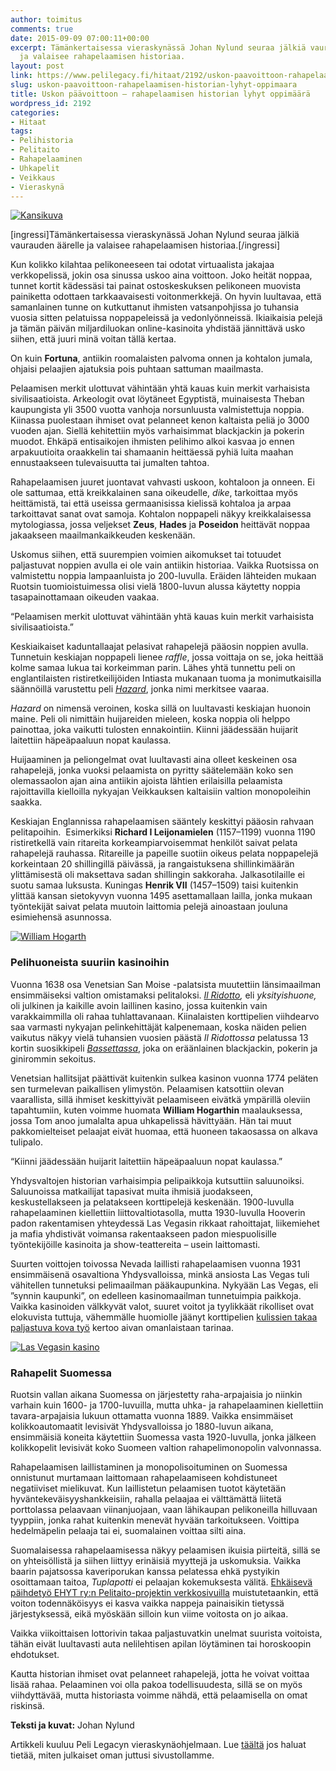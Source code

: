 ```yaml
---
author: toimitus
comments: true
date: 2015-09-09 07:00:11+00:00
excerpt: Tämänkertaisessa vieraskynässä Johan Nylund seuraa jälkiä vaurauden äärelle
  ja valaisee rahapelaamisen historiaa.
layout: post
link: https://www.pelilegacy.fi/hitaat/2192/uskon-paavoittoon-rahapelaamisen-historian-lyhyt-oppimaara
slug: uskon-paavoittoon-rahapelaamisen-historian-lyhyt-oppimaara
title: Uskon päävoittoon – rahapelaamisen historian lyhyt oppimäärä
wordpress_id: 2192
categories:
- Hitaat
tags:
- Pelihistoria
- Pelitaito
- Rahapelaaminen
- Uhkapelit
- Veikkaus
- Vieraskynä
---
```


[![Kansikuva](/uploads/2015/09/aleatoriedade.jpg)](/uploads/2015/09/aleatoriedade.jpg)

[ingressi]Tämänkertaisessa vieraskynässä Johan Nylund seuraa jälkiä vaurauden äärelle ja valaisee rahapelaamisen historiaa.[/ingressi]

Kun kolikko kilahtaa pelikoneeseen tai odotat virtuaalista jakajaa verkkopelissä, jokin osa sinussa uskoo aina voittoon. Joko heität noppaa, tunnet kortit kädessäsi tai painat ostoskeskuksen pelikoneen muovista painiketta odottaen tarkkaavaisesti voitonmerkkejä. On hyvin luultavaa, että samanlainen tunne on kutkuttanut ihmisten vatsanpohjissa jo tuhansia vuosia sitten pelatuissa noppapeleissä ja vedonlyönneissä. Ikiaikaisia pelejä ja tämän päivän miljardiluokan online-kasinoita yhdistää jännittävä usko siihen, että juuri minä voitan tällä kertaa.

On kuin **Fortuna**, antiikin roomalaisten palvoma onnen ja kohtalon jumala, ohjaisi pelaajien ajatuksia pois puhtaan sattuman maailmasta.

Pelaamisen merkit ulottuvat vähintään yhtä kauas kuin merkit varhaisista sivilisaatioista. Arkeologit ovat löytäneet Egyptistä, muinaisesta Theban kaupungista yli 3500 vuotta vanhoja norsunluusta valmistettuja noppia. Kiinassa puolestaan ihmiset ovat pelanneet kenon kaltaista peliä jo 3000 vuoden ajan. Siellä kehitettiin myös varhaisimmat blackjackin ja pokerin muodot. Ehkäpä entisaikojen ihmisten pelihimo alkoi kasvaa jo ennen arpakuutioita oraakkelin tai shamaanin heittäessä pyhiä luita maahan ennustaakseen tulevaisuutta tai jumalten tahtoa.

Rahapelaamisen juuret juontavat vahvasti uskoon, kohtaloon ja onneen. Ei ole sattumaa, että kreikkalainen sana oikeudelle, _dike_, tarkoittaa myös heittämistä, tai että useissa germaanisissa kielissä kohtaloa ja arpaa tarkoittavat sanat ovat samoja. Kohtalon noppapeli näkyy kreikkalaisessa mytologiassa, jossa veljekset **Zeus**, **Hades** ja **Poseidon** heittävät noppaa jakaakseen maailmankaikkeuden keskenään.

Uskomus siihen, että suurempien voimien aikomukset tai totuudet paljastuvat noppien avulla ei ole vain antiikin historiaa. Vaikka Ruotsissa on valmistettu noppia lampaanluista jo 200-luvulla. Eräiden lähteiden mukaan Ruotsin tuomioistuimessa olisi vielä 1800-luvun alussa käytetty noppia tasapainottamaan oikeuden vaakaa.

<div class="pullquote">“Pelaamisen merkit ulottuvat vähintään yhtä kauas kuin merkit varhaisista sivilisaatioista.”</div>

Keskiaikaiset kaduntallaajat pelasivat rahapelejä pääosin noppien avulla. Tunnetuin keskiajan noppapeli lienee _raffle_, jossa voittaja on se, joka heittää kolme samaa lukua tai korkeimman parin. Lähes yhtä tunnettu peli on englantilaisten ristiretkeilijöiden Intiasta mukanaan tuoma ja monimutkaisilla säännöillä varustettu peli [_Hazard_](https://en.wikipedia.org/wiki/Hazard_(game)), jonka nimi merkitsee vaaraa.

_Hazard_ on nimensä veroinen, koska sillä on luultavasti keskiajan huonoin maine. Peli oli nimittäin huijareiden mieleen, koska noppia oli helppo painottaa, joka vaikutti tulosten ennakointiin. Kiinni jäädessään huijarit laitettiin häpeäpaaluun nopat kaulassa.

Huijaaminen ja peliongelmat ovat luultavasti aina olleet keskeinen osa rahapelejä, jonka vuoksi pelaamista on pyritty säätelemään koko sen olemassaolon ajan aina antiikin ajoista lähtien erilaisilla pelaamista rajoittavilla kielloilla nykyajan Veikkauksen kaltaisiin valtion monopoleihin saakka.

Keskiajan Englannissa rahapelaamisen sääntely keskittyi pääosin rahvaan pelitapoihin.  Esimerkiksi **Richard I Leijonamielen** (1157–1199) vuonna 1190 ristiretkellä vain ritareita korkeampiarvoisemmat henkilöt saivat pelata rahapelejä rauhassa. Ritareille ja papeille suotiin oikeus pelata noppapelejä korkeintaan 20 shillingillä päivässä, ja rangaistuksena shillinkimäärän ylittämisestä oli maksettava sadan shillingin sakkoraha. Jalkasotilaille ei suotu samaa luksusta. Kuningas **Henrik VII** (1457–1509) taisi kuitenkin ylittää kansan sietokyvyn vuonna 1495 asettamallaan lailla, jonka mukaan työntekijät saivat pelata muutoin laittomia pelejä ainoastaan jouluna esimiehensä asunnossa.

[![William Hogarth](/uploads/2015/09/william_hogarth.jpg)](/uploads/2015/09/william_hogarth.jpg)



### Pelihuoneista suuriin kasinoihin



Vuonna 1638 osa Venetsian San Moise -palatsista muutettiin länsimaailman ensimmäiseksi valtion omistamaksi pelitaloksi. _[Il Ridotto](https://en.wikipedia.org/wiki/Ridotto),_ eli _yksityishuone,_ oli julkinen ja kaikille avoin laillinen kasino, jossa kuitenkin vain varakkaimmilla oli rahaa tuhlattavanaan. Kiinalaisten korttipelien viihdearvo saa varmasti nykyajan pelinkehittäjät kalpenemaan, koska näiden pelien vaikutus näkyy vielä tuhansien vuosien päästä _Il Ridottossa_ pelatussa 13 kortin suosikkipeli [_Bassettassa_](https://en.wikipedia.org/wiki/Basset_(card_game)), joka on eräänlainen blackjackin, pokerin ja ginirommin sekoitus.

Venetsian hallitsijat päättivät kuitenkin sulkea kasinon vuonna 1774 peläten sen turmelevan paikallisen ylimystön. Pelaamisen katsottiin olevan vaarallista, sillä ihmiset keskittyivät pelaamiseen eivätkä ympärillä oleviin tapahtumiin, kuten voimme huomata **William Hogarthin** maalauksessa, jossa Tom anoo jumalalta apua uhkapelissä hävittyään. Hän tai muut pakkomielteiset pelaajat eivät huomaa, että huoneen takaosassa on alkava tulipalo.

<div class="pullquote">“Kiinni jäädessään huijarit laitettiin häpeäpaaluun nopat kaulassa.”</div>

Yhdysvaltojen historian varhaisimpia pelipaikkoja kutsuttiin saluunoiksi. Saluunoissa matkailijat tapasivat muita ihmisiä juodakseen, keskustellakseen ja pelatakseen korttipelejä keskenään. 1900-luvulla rahapelaaminen kiellettiin liittovaltiotasolla, mutta 1930-luvulla Hooverin padon rakentamisen yhteydessä Las Vegasin rikkaat rahoittajat, liikemiehet ja mafia yhdistivät voimansa rakentaakseen padon miespuolisille työntekijöille kasinoita ja show-teattereita – usein laittomasti.

Suurten voittojen toivossa Nevada laillisti rahapelaamisen vuonna 1931 ensimmäisenä osavaltiona Yhdysvalloissa, minkä ansiosta Las Vegas tuli vähitellen tunnetuksi pelimaailman pääkaupunkina. Nykyään Las Vegas, eli ”synnin kaupunki”, on edelleen kasinomaailman tunnetuimpia paikkoja. Vaikka kasinoiden välkkyvät valot, suuret voitot ja tyylikkäät rikolliset ovat elokuvista tuttuja, vähemmälle huomiolle jäänyt korttipelien [kulissien takaa paljastuva kova työ](https://fi.unibet.com/hub/vegas-casino-krupieeri/) kertoo aivan omanlaistaan tarinaa.

[![Las Vegasin kasino](/uploads/2015/09/mgm_grand_hotel.jpg)](/uploads/2015/09/mgm_grand_hotel.jpg)



### Rahapelit Suomessa



Ruotsin vallan aikana Suomessa on järjestetty raha-arpajaisia jo niinkin varhain kuin 1600- ja 1700-luvuilla, mutta uhka- ja rahapelaaminen kiellettiin tavara-arpajaisia lukuun ottamatta vuonna 1889. Vaikka ensimmäiset kolikkoautomaatit levisivät Yhdysvalloissa jo 1880-luvun aikana, ensimmäisiä koneita käytettiin Suomessa vasta 1920-luvulla, jonka jälkeen kolikkopelit levisivät koko Suomeen valtion rahapelimonopolin valvonnassa.

Rahapelaamisen laillistaminen ja monopolisoituminen on Suomessa onnistunut murtamaan laittomaan rahapelaamiseen kohdistuneet negatiiviset mielikuvat. Kun laillistetun pelaamisen tuotot käytetään hyväntekeväisyyshankkeisiin, rahalla pelaajaa ei välttämättä liitetä porttolassa pelaavaan viinanjuojaan, vaan lähikaupan pelikoneilla hilluvaan tyyppiin, jonka rahat kuitenkin menevät hyvään tarkoitukseen. Voittipa hedelmäpelin pelaaja tai ei, suomalainen voittaa silti aina.

Suomalaisessa rahapelaamisessa näkyy pelaamisen ikuisia piirteitä, sillä se on yhteisöllistä ja siihen liittyy erinäisiä myyttejä ja uskomuksia. Vaikka baarin pajatsossa kaveriporukan kanssa pelatessa ehkä pystyikin osoittamaan taitoa, _Tuplapotti_ ei pelaajan kokemuksesta välitä. [Ehkäisevä päihdetyö EHYT ry:n Pelitaito-projektin verkkosivuilla](http://pelitaito.fi/) muistutetaankin, että voiton todennäköisyys ei kasva vaikka nappeja painaisikin tietyssä järjestyksessä, eikä myöskään silloin kun viime voitosta on jo aikaa.

Vaikka viikoittaisen lottorivin takaa paljastuvatkin unelmat suurista voitoista, tähän eivät luultavasti auta nelilehtisen apilan löytäminen tai horoskoopin ehdotukset.

Kautta historian ihmiset ovat pelanneet rahapelejä, jotta he voivat voittaa lisää rahaa. Pelaaminen voi olla pakoa todellisuudesta, sillä se on myös viihdyttävää, mutta historiasta voimme nähdä, että pelaamisella on omat riskinsä.

**Teksti ja kuvat:** Johan Nylund



Artikkeli kuuluu Peli Legacyn vieraskynäohjelmaan. Lue [täältä](http://www.pelilegacy.fi/kirjoita) jos haluat tietää, miten julkaiset oman juttusi sivustollamme.

